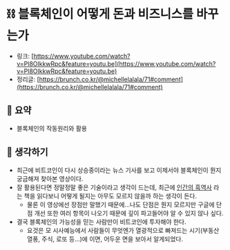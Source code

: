 # ⛓ 블록체인이 어떻게 돈과 비즈니스를 바꾸는가

- 링크: [https://www.youtube.com/watch?v=Pl8OlkkwRpc&feature=youtu.be](https://www.youtube.com/watch?v=Pl8OlkkwRpc&feature=youtu.be)
- 정리글: [https://brunch.co.kr/@michellelalala/71#comment](https://brunch.co.kr/@michellelalala/71#comment)


## 📝 요약 
- 블록체인의 작동원리와 활용  


## 🤔 생각하기 
- 최근에 비트코인이 다시 상승중이라는 뉴스 기사를 보고 이제서야 블록체인이 뭔지 궁금해져 찾아본 영상이다.
- 잘 활용된다면 정말정말 좋은 기술이라고 생각이 드는데, 최근에 [인간의 흑역사](http://www.kyobobook.co.kr/product/detailViewKor.laf?ejkGb=KOR&mallGb=KOR&barcode=9791155812396) 라는 책을 읽다보니 어떻게 될지는 아무도 모르지 않을까 하는 생각이 든다.  
  - 물론 이 영상에선 장점만 말했기 때문에...나도 단점은 뭔지 모르지만 구글에 단점 개선 또한 여러 항목이 나오기 때문에 깊이 파고들어야 알 수 있지 않나 싶다.  
- 결국 블록체인의 가능성을 믿는 사람만이 비트코인에 투자해야 한다.  
  - 요것은 모 시사예능에서 사람들이 무엇엔가 열광적으로 빠져드는 시기(부동산 열풍, 주식, 로또 등...)에 이면, 어두운 면을 보아서 알게되었다.  
